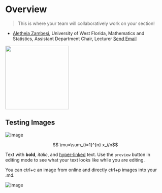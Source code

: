# Overview

> This is where your team will collaboratively work on your section! 

- [Aletheia Zambesi](https://uwf.edu/hmcse/departments/mathematics-and-statistics/faculty/dr-aletheia-l-zambesi.html), University of West Florida, Mathematics and Statistics, Assistant Department Chair, Lecturer <a href = "mailto: azambesi@uwf.edu">Send Email</a>

<img src="https://user-images.githubusercontent.com/64475583/194341732-60e6c8f0-39cf-4c41-8c38-e99d853c5b39.jpg" width="200" />

## Testing Images

![image](https://user-images.githubusercontent.com/64475583/194343200-ee9d13f0-836a-4d8c-88ce-3b5e39946252.jpeg)

$$ \mu=\sum_{i=1}^{n} x_i/n$$

Text with **bold**, _italic_, and [hyper-linked](https://ww2.amstat.org/meetings/wsds/2022/index.cfm) text. Use the `preview` button in editing mode to see what your text looks like while you are editing. 

You can ctrl+c an image from online and directly ctrl+p images into your .md. 

![image](https://user-images.githubusercontent.com/75965120/193682607-ecd7c869-8da9-427f-a127-246768618126.png)


